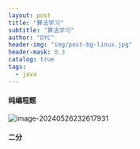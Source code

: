 ```yaml
---
layout: post
title: "算法学习"
subtitle: "算法学习"
author: "DYC"
header-img: "img/post-bg-linux.jpg"
header-mask: 0.3
catalog: true
tags:
  - java
---
```


#### 纯编程题

![image-20240526232617931](https://cdn.jsdelivr.net/gh/ddyycc123/imageloader@main/image-20240526232617931.png)

#### 二分

